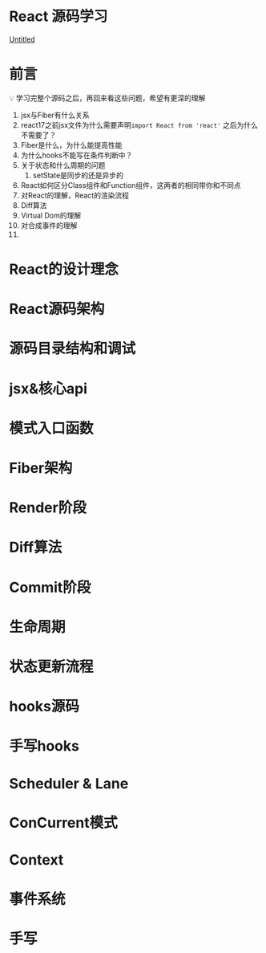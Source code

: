 # React 源码学习

[Untitled](React%20%E6%BA%90%E7%A0%81%E5%AD%A6%E4%B9%A0%20d5f093bc65db4793be7aefb1d45217d8/Untitled%20Database%203e8f83f101d04d33b1964a54f7eec639.md)

# 前言

<aside>
💡 学习完整个源码之后，再回来看这些问题，希望有更深的理解

</aside>

1. jsx与Fiber有什么关系
2. react17之前jsx文件为什么需要声明`import React from 'react'`  之后为什么不需要了？
3. Fiber是什么，为什么能提高性能
4. 为什么hooks不能写在条件判断中？
5. 关于状态和什么周期的问题
    1. setState是同步的还是异步的
6. React如何区分Class组件和Function组件，这两者的相同带你和不同点
7. 对React的理解，React的渲染流程
8. Diff算法
9. Virtual Dom的理解
10. 对合成事件的理解
11. 

# React的设计理念

# React源码架构

# 源码目录结构和调试

# jsx&核心api

# 模式入口函数

# Fiber架构

# Render阶段

# Diff算法

# Commit阶段

# 生命周期

# 状态更新流程

# hooks源码

# 手写hooks

# Scheduler & Lane

# ConCurrent模式

# Context

# 事件系统

# 手写